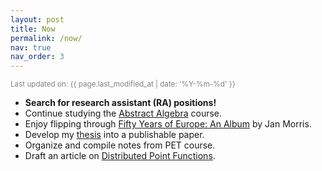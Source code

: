 ```yaml
---
layout: post
title: Now
permalink: /now/
nav: true
nav_order: 3
---
```


<small style="color: gray">
Last updated on: {{ page.last_modified_at | date: '%Y-%m-%d' }}
</small>

- **Search for research assistant (RA) positions!**
- Continue studying the [Abstract Algebra](https://wayback.archive-it.org/3671/20150528171650/https://www.extension.harvard.edu/open-learning-initiative/abstract-algebra) course.
- Enjoy flipping through [Fifty Years of Europe: An Album](https://www.goodreads.com/book/show/61042.Fifty_Years_of_Europe) by Jan Morris.
- Develop my [thesis](https://yuxqiu.github.io/writings/trustless-efficient-light-client/) into a publishable paper.
- Organize and compile notes from PET course.
- Draft an article on [Distributed Point Functions](https://en.wikipedia.org/wiki/Distributed_point_function).
